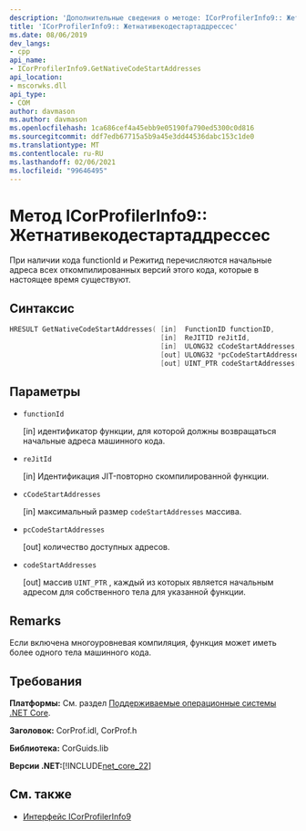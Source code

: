 ```yaml
---
description: 'Дополнительные сведения о методе: ICorProfilerInfo9:: Жетнативекодестартаддрессес'
title: 'ICorProfilerInfo9:: Жетнативекодестартаддрессес'
ms.date: 08/06/2019
dev_langs:
- cpp
api_name:
- ICorProfilerInfo9.GetNativeCodeStartAddresses
api_location:
- mscorwks.dll
api_type:
- COM
author: davmason
ms.author: davmason
ms.openlocfilehash: 1ca686cef4a45ebb9e05190fa790ed5300c0d816
ms.sourcegitcommit: ddf7edb67715a5b9a45e3dd44536dabc153c1de0
ms.translationtype: MT
ms.contentlocale: ru-RU
ms.lasthandoff: 02/06/2021
ms.locfileid: "99646495"
---
```

# <a name="icorprofilerinfo9getnativecodestartaddresses-method"></a>Метод ICorProfilerInfo9:: Жетнативекодестартаддрессес

При наличии кода functionId и Режитид перечисляются начальные адреса всех откомпилированных версий этого кода, которые в настоящее время существуют.

## <a name="syntax"></a>Синтаксис

```cpp
HRESULT GetNativeCodeStartAddresses( [in]  FunctionID functionID,
                                     [in]  ReJITID reJitId,
                                     [in]  ULONG32 cCodeStartAddresses,
                                     [out] ULONG32 *pcCodeStartAddresses,
                                     [out] UINT_PTR codeStartAddresses[]);
```

## <a name="parameters"></a>Параметры

- `functionId`

  \[in] идентификатор функции, для которой должны возвращаться начальные адреса машинного кода.

- `reJitId`

  \[in] Идентификация JIT-повторно скомпилированной функции.

- `cCodeStartAddresses`

  \[in] максимальный размер `codeStartAddresses` массива.

- `pcCodeStartAddresses`

  \[out] количество доступных адресов.

- `codeStartAddresses`

  \[out] массив `UINT_PTR` , каждый из которых является начальным адресом для собственного тела для указанной функции.

## <a name="remarks"></a>Remarks

Если включена многоуровневая компиляция, функция может иметь более одного тела машинного кода.

## <a name="requirements"></a>Требования

**Платформы:** См. раздел [Поддерживаемые операционные системы .NET Core](../../../core/install/windows.md?pivots=os-windows).

**Заголовок:** CorProf.idl, CorProf.h

**Библиотека:** CorGuids.lib

**Версии .NET:**[!INCLUDE[net_core_22](../../../../includes/net-core-22-md.md)]

## <a name="see-also"></a>См. также

- [Интерфейс ICorProfilerInfo9](icorprofilerinfo9-interface.md)
